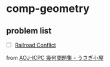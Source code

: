 # comp-geometry

## problem list

- [ ] [Railroad Conflict](http://judge.u-aizu.ac.jp/onlinejudge/description.jsp?id=2003&lang=jp)

from [AOJ-ICPC 幾何問題集 - うさぎ小屋](https://kimiyuki.net/writeup/algo/aoj/icpc-geometry-problems/)
